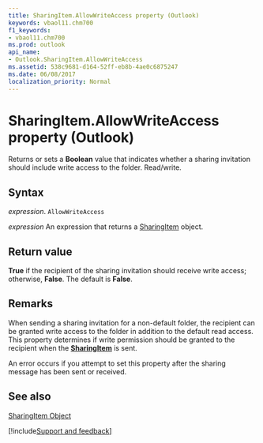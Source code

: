 ```yaml
---
title: SharingItem.AllowWriteAccess property (Outlook)
keywords: vbaol11.chm700
f1_keywords:
- vbaol11.chm700
ms.prod: outlook
api_name:
- Outlook.SharingItem.AllowWriteAccess
ms.assetid: 538c9681-d164-52ff-eb8b-4ae0c6875247
ms.date: 06/08/2017
localization_priority: Normal
---
```



# SharingItem.AllowWriteAccess property (Outlook)

Returns or sets a  **Boolean** value that indicates whether a sharing invitation should include write access to the folder. Read/write.


## Syntax

_expression_. `AllowWriteAccess`

 _expression_ An expression that returns a [SharingItem](Outlook.SharingItem.md) object.


## Return value

 **True** if the recipient of the sharing invitation should receive write access; otherwise, **False**. The default is **False**.


## Remarks

When sending a sharing invitation for a non-default folder, the recipient can be granted write access to the folder in addition to the default read access. This property determines if write permission should be granted to the recipient when the  **[SharingItem](Outlook.SharingItem.md)** is sent.

An error occurs if you attempt to set this property after the sharing message has been sent or received.


## See also


[SharingItem Object](Outlook.SharingItem.md)

[!include[Support and feedback](~/includes/feedback-boilerplate.md)]